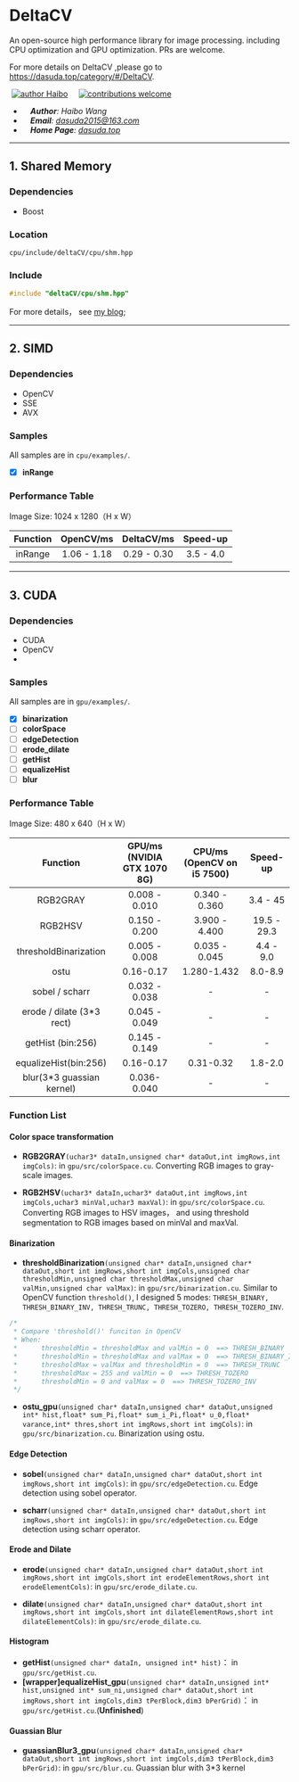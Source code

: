 # DeltaCV
An open-source high performance library for image processing. including CPU optimization and GPU optimization. PRs are welcome. 

For more details on DeltaCV ,please go to  https://dasuda.top/category/#/DeltaCV.

&nbsp;[![author Haibo](https://img.shields.io/badge/author-Haibo%20Wong-blue.svg?style=flat)](https://github.com/DasudaRunner/Object-Tracking)&nbsp;&nbsp;&nbsp;&nbsp;
[![contributions welcome](https://img.shields.io/badge/contributions-welcome-brightgreen.svg?style=flat)](https://github.com/dwyl/esta/issues)<br>
- &emsp;***Author**: Haibo Wang*<br>
- &emsp;***Email**: dasuda2015@163.com*
- &emsp;***Home Page**: [dasuda.top](https://dasuda.top)*

---
## 1. Shared Memory

### Dependencies

- Boost

### Location

`cpu/include/deltaCV/cpu/shm.hpp`

### Include
```cpp
#include "deltaCV/cpu/shm.hpp"
```
For more details， see [my blog](https://dasuda.top/deltacv/2019/04/02/DeltaCV%E4%B9%8B%E5%85%B1%E4%BA%AB%E5%86%85%E5%AD%98%E7%AF%87/);

---
## 2. SIMD

### Dependencies

- OpenCV
- SSE
- AVX

### Samples

All samples are in `cpu/examples/`. 

- [x] **inRange** 

### Performance Table

Image Size: 1024 x 1280（H x W）

| Function | OpenCV/ms | DeltaCV/ms | Speed-up |
|:-:|:-:|:-:|:-:|
|inRange|1.06 - 1.18|0.29 - 0.30|3.5 - 4.0|

---
## 3. CUDA

### Dependencies

- CUDA
- OpenCV
- 
### Samples

All samples are in `gpu/examples/`. 

- [x] **binarization**
- [ ] **colorSpace**
- [ ] **edgeDetection**
- [ ] **erode_dilate**
- [ ] **getHist**
- [ ] **equalizeHist**
- [ ] **blur**

### Performance Table

Image Size: 480 x 640（H x W）

| Function | GPU/ms (NVIDIA GTX 1070 8G) | CPU/ms (OpenCV on i5 7500) | Speed-up |
|:-:|:-:|:-:|:-:|
|RGB2GRAY|0.008 - 0.010|0.340 - 0.360|3.4 - 45|
|RGB2HSV|0.150 - 0.200|3.900 - 4.400|19.5 - 29.3|
|thresholdBinarization|0.005 - 0.008|0.035 - 0.045|4.4 - 9.0|
|ostu|0.16-0.17|1.280-1.432|8.0-8.9|
|sobel / scharr|0.032 - 0.038|-|-|
|erode / dilate (3*3 rect)|0.045 - 0.049|-|-|
|getHist (bin:256)|0.145 - 0.149|-|-|
|equalizeHist(bin:256)|0.16-0.17|0.31-0.32|1.8-2.0|
|blur(3*3 guassian kernel)|0.036-0.040|-|-|

### Function List

#### Color space transformation

- **RGB2GRAY**`(uchar3* dataIn,unsigned char* dataOut,int imgRows,int imgCols)`: in `gpu/src/colorSpace.cu`. Converting RGB images to gray-scale images.

- **RGB2HSV**`(uchar3* dataIn,uchar3* dataOut,int imgRows,int imgCols,uchar3 minVal,uchar3 maxVal)`: in `gpu/src/colorSpace.cu`. Converting RGB images to HSV images， and using threshold segmentation to RGB images based on minVal and maxVal.

#### Binarization

- **thresholdBinarization**`(unsigned char* dataIn,unsigned char* dataOut,short int imgRows,short int imgCols,unsigned char thresholdMin,unsigned char thresholdMax,unsigned char valMin,unsigned char valMax)`: in `gpu/src/binarization.cu`. Similar to OpenCV function `threshold()`, I designed 5 modes: `THRESH_BINARY, THRESH_BINARY_INV, THRESH_TRUNC, THRESH_TOZERO, THRESH_TOZERO_INV`.

```cpp
/*
 * Compare 'threshold()' funciton in OpenCV
 * When:
 *      thresholdMin = thresholdMax and valMin = 0  ==> THRESH_BINARY
 *      thresholdMin = thresholdMax and valMax = 0  ==> THRESH_BINARY_INV
 *      thresholdMax = valMax and thresholdMin = 0  ==> THRESH_TRUNC
 *      thresholdMax = 255 and valMin = 0  ==> THRESH_TOZERO
 *      thresholdMin = 0 and valMax = 0  ==> THRESH_TOZERO_INV
 */
```

- **ostu_gpu**`(unsigned char* dataIn,unsigned char* dataOut,unsigned int* hist,float* sum_Pi,float* sum_i_Pi,float* u_0,float* varance,int* thres,short int imgRows,short int imgCols)`: in `gpu/src/binarization.cu`. Binarization using ostu.

#### Edge Detection

- **sobel**`(unsigned char* dataIn,unsigned char* dataOut,short int imgRows,short int imgCols)`: in `gpu/src/edgeDetection.cu`. Edge detection using sobel operator.

- **scharr**`(unsigned char* dataIn,unsigned char* dataOut,short int imgRows,short int imgCols)`: in `gpu/src/edgeDetection.cu`. Edge detection using scharr operator.

#### Erode and Dilate

- **erode**`(unsigned char* dataIn,unsigned char* dataOut,short int imgRows,short int imgCols,short int erodeElementRows,short int erodeElementCols)`: in `gpu/src/erode_dilate.cu`. 

- **dilate**`(unsigned char* dataIn,unsigned char* dataOut,short int imgRows,short int imgCols,short int dilateElementRows,short int dilateElementCols)`: in `gpu/src/erode_dilate.cu`. 

#### Histogram

- **getHist**`(unsigned char* dataIn, unsigned int* hist)`： in `gpu/src/getHist.cu`. 
- **\[wrapper\]equalizeHist_gpu**`(unsigned char* dataIn,unsigned int* hist,unsigned int* sum_ni,unsigned char* dataOut,short int imgRows,short int imgCols,dim3 tPerBlock,dim3 bPerGrid)`： in `gpu/src/getHist.cu`.(**Unfinished**)

#### Guassian Blur

- **guassianBlur3_gpu**`(unsigned char* dataIn,unsigned char* dataOut,short int imgRows,short int imgCols,dim3 tPerBlock,dim3 bPerGrid)`: in `gpu/src/blur.cu`. Guassian blur with 3\*3 kernel
